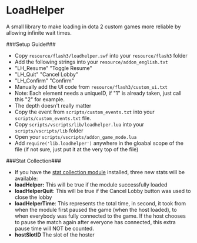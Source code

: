 LoadHelper
==========

A small library to make loading in dota 2 custom games more reliable by allowing infinite wait times.

###Setup Guide###
 - Copy `resource/flash3/loadhelper.swf` into your `resource/flash3` folder
 - Add the following strings into your `resource/addon_english.txt`
  - "LH_Resume"     "Toggle Resume"
  - "LH_Quit"       "Cancel Lobby"
  - "LH_Confirm"    "Confirm"
 - Manually add the UI code from `resource/flash3/custom_ui.txt`
  - Note: Each element needs a uniqueID, if "1" is already taken, just call this "2" for example.
  - The depth doesn't really matter
 - Copy the event from `scripts/custom_events.txt` into your `scripts/custom_events.txt` file.
 - Copy `scripts/vscripts/lib/loadhelper.lua` into your `scripts/vscripts/lib` folder
 - Open your `scripts/vscripts/addon_game_mode.lua`
  - Add `require('lib.loadhelper')` anywhere in the gloabal scope of the file (if not sure, just put it at the very top of the file)

###Stat Collection###
 - If you have the [stat collection module](http://getdotastats.com/#d2mods__guide) installed, three new stats will be available:
  - **loadHelper:** This will be true if the module successfully loaded
  - **loadHelperQuit**: This will be true if the Cancel Lobby button was used to close the lobby
  - **loadHelperTime**: This represents the total time, in second, it took from when the module first paused the game (when the host loaded), to when everybody was fully connected to the game. If the host chooses to pause the match again after everyone has connected, this extra pause time will NOT be counted.
  - **hostSlotID** The slot of the hoster
